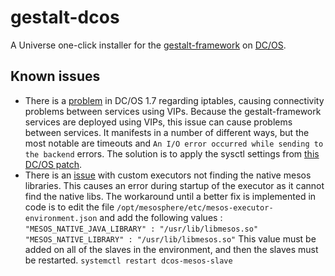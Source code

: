 # gestalt-dcos

A Universe one-click installer for the [gestalt-framework](http://www.galacticfog.com) on [DC/OS](https://dcos.io/).

## Known issues

* There is a [problem](https://groups.google.com/a/dcos.io/forum/#!msg/users/bKv9mucQBi0/H5VUg17nAAAJ) in DC/OS 1.7 regarding iptables, causing connectivity problems between
  services using VIPs. Because the gestalt-framework services are deployed using VIPs, this issue can cause problems between services. It manifests in a number of different ways,
  but the most notable are timeouts and `An I/O error occurred while sending to the backend` errors. The solution is to apply the sysctl settings from [this DC/OS
patch](https://github.com/dcos/dcos/blob/master/packages/minuteman/build#L31-L33).
* There is an [issue](https://github.com/mesos/elasticsearch/issues/170)  with custom executors not finding the native mesos libraries.  This causes an error during startup of the executor as it cannot find the native libs.  The workaround until a better fix is implemented in code is to edit the file `/opt/mesosphere/etc/mesos-executor-environment.json` and add the following values :
	`"MESOS_NATIVE_JAVA_LIBRARY" : "/usr/lib/libmesos.so"`
	`"MESOS_NATIVE_LIBRARY" : "/usr/lib/libmesos.so"`
	This value must be added on all of the slaves in the environment, and then the slaves must be restarted.  `systemctl restart dcos-mesos-slave`
